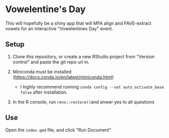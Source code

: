 # Vowelentine's Day

This will hopefully be a shiny app that will MFA align and FAVE-extract vowels for an interactive "Vowelentines Day" event.

## Setup


1. Clone this repository, or create a new RStudio project from "Version control" and paste the git repo url in.
2.  Miniconda must be installed (<https://docs.conda.io/en/latest/miniconda.html>)

    -   I *highly* recommend running `conda config --set auto_activate_base false` after installation.

3. In the R console, run `renv::restore()`and anwer yes to all questions

## Use

Open the `index.qmd` file, and click "Run Document"
